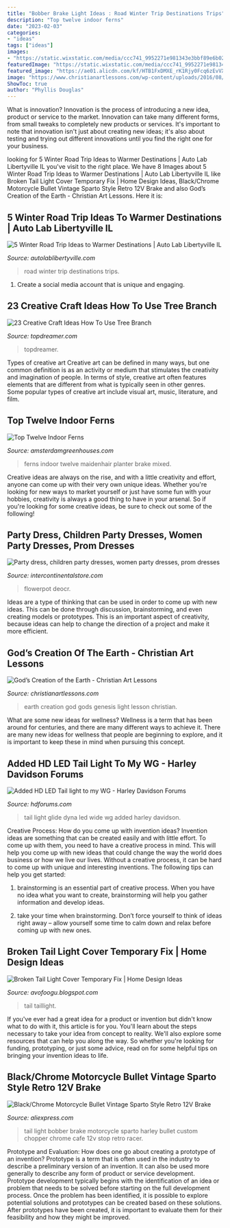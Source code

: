 ```yaml
---
title: "Bobber Brake Light Ideas : Road Winter Trip Destinations Trips"
description: "Top twelve indoor ferns"
date: "2023-02-03"
categories:
- "ideas"
tags: ["ideas"]
images:
- "https://static.wixstatic.com/media/ccc741_9952271e981343e3bbf89e6b02b711b7~mv2_d_2304_3072_s_2.jpg/v1/fill/w_1000,h_1333,al_c,q_90,usm_0.66_1.00_0.01/ccc741_9952271e981343e3bbf89e6b02b711b7~mv2_d_2304_3072_s_2.jpg"
featuredImage: "https://static.wixstatic.com/media/ccc741_9952271e981343e3bbf89e6b02b711b7~mv2_d_2304_3072_s_2.jpg/v1/fill/w_1000,h_1333,al_c,q_90,usm_0.66_1.00_0.01/ccc741_9952271e981343e3bbf89e6b02b711b7~mv2_d_2304_3072_s_2.jpg"
featured_image: "https://ae01.alicdn.com/kf/HTB1FxDMXE_rK1Rjy0Fcq6zEvVXaD.jpg"
image: "https://www.christianartlessons.com/wp-content/uploads/2016/08/earth-day-698x1024.png"
ShowToc: true
author: "Phyllis Douglas"
---
```



What is innovation?
Innovation is the process of introducing a new idea, product or service to the market. Innovation can take many different forms, from small tweaks to completely new products or services. It's important to note that innovation isn't just about creating new ideas; it's also about testing and trying out different innovations until you find the right one for your business.

	

		
looking for 5 Winter Road Trip Ideas to Warmer Destinations | Auto Lab Libertyville IL you've visit to the right place. We have 8 Images about 5 Winter Road Trip Ideas to Warmer Destinations | Auto Lab Libertyville IL like Broken Tail Light Cover Temporary Fix | Home Design Ideas, Black/Chrome Motorcycle Bullet Vintage Sparto Style Retro 12V Brake and also God’s Creation of the Earth - Christian Art Lessons. Here it is:
		
    
## 5 Winter Road Trip Ideas To Warmer Destinations | Auto Lab Libertyville IL

<img loading=lazy src="https://autolablibertyville.com/wp-content/uploads/2019/08/road-2429241_1920.jpg" onerror="this.onerror=null;this.src='https://tse4.mm.bing.net/th?id=OIP.DG-QYRC4n6iLfI53l7FZSAHaE8&amp;pid=15.1';" alt="5 Winter Road Trip Ideas to Warmer Destinations | Auto Lab Libertyville IL">

_Source: autolablibertyville.com_

>road winter trip destinations trips. 

	

1. Create a social media account that is unique and engaging.

    
## 23 Creative Craft Ideas How To Use Tree Branch

<img loading=lazy src="https://topdreamer.com/wp-content/uploads/2013/03/tree-branch-Collage.jpg" onerror="this.onerror=null;this.src='https://tse1.mm.bing.net/th?id=OIP.YfnPY19M4dbVfctxJYDw0QHaD3&amp;pid=15.1';" alt="23 Creative Craft Ideas How To Use Tree Branch">

_Source: topdreamer.com_

>topdreamer. 

	

Types of creative art
Creative art can be defined in many ways, but one common definition is as an activity or medium that stimulates the creativity and imagination of people. In terms of style, creative art often features elements that are different from what is typically seen in other genres. Some popular types of creative art include visual art, music, literature, and film.

    
## Top Twelve Indoor Ferns

<img loading=lazy src="https://static.wixstatic.com/media/ccc741_9952271e981343e3bbf89e6b02b711b7~mv2_d_2304_3072_s_2.jpg/v1/fill/w_1000,h_1333,al_c,q_90,usm_0.66_1.00_0.01/ccc741_9952271e981343e3bbf89e6b02b711b7~mv2_d_2304_3072_s_2.jpg" onerror="this.onerror=null;this.src='https://tse4.mm.bing.net/th?id=OIP.J028Kbkpk85wYrsHMApuzQHaJ3&amp;pid=15.1';" alt="Top Twelve Indoor Ferns">

_Source: amsterdamgreenhouses.com_

>ferns indoor twelve maidenhair planter brake mixed. 

	

Creative ideas are always on the rise, and with a little creativity and effort, anyone can come up with their very own unique ideas. Whether you're looking for new ways to market yourself or just have some fun with your hobbies, creativity is always a good thing to have in your arsenal. So if you're looking for some creative ideas, be sure to check out some of the following!

    
## Party Dress, Children Party Dresses, Women Party Dresses, Prom Dresses

<img loading=lazy src="https://ae01.alicdn.com/kf/HTB1FxDMXE_rK1Rjy0Fcq6zEvVXaD.jpg" onerror="this.onerror=null;this.src='https://tse1.mm.bing.net/th?id=OIP.SFwFDBw9Mas04rJzEHCc8QHaHa&amp;pid=15.1';" alt="Party dress, children party dresses, women party dresses, prom dresses">

_Source: intercontinentalstore.com_

>flowerpot deocr. 

	

Ideas are a type of thinking that can be used in order to come up with new ideas. This can be done through discussion, brainstorming, and even creating models or prototypes. This is an important aspect of creativity, because ideas can help to change the direction of a project and make it more efficient.

    
## God’s Creation Of The Earth - Christian Art Lessons

<img loading=lazy src="https://www.christianartlessons.com/wp-content/uploads/2016/08/earth-day-698x1024.png" onerror="this.onerror=null;this.src='https://tse4.mm.bing.net/th?id=OIP.KlALgX0MvXCHNPEEOWA2FQHaK3&amp;pid=15.1';" alt="God’s Creation of the Earth - Christian Art Lessons">

_Source: christianartlessons.com_

>earth creation god gods genesis light lesson christian. 

	

What are some new ideas for wellness?
Wellness is a term that has been around for centuries, and there are many different ways to achieve it. There are many new ideas for wellness that people are beginning to explore, and it is important to keep these in mind when pursuing this concept.

    
## Added HD LED Tail Light To My WG - Harley Davidson Forums

<img loading=lazy src="https://www.hdforums.com/forum/attachments/dyna-glide-models/185277d1305336590-added-hd-led-tail-light-to-my-wg-2011-dyna-wide-glide-018.jpg" onerror="this.onerror=null;this.src='https://tse2.mm.bing.net/th?id=OIP.oT-bRxn1cJZw0qbPZhZ9HAHaFj&amp;pid=15.1';" alt="Added HD LED Tail light to my WG - Harley Davidson Forums">

_Source: hdforums.com_

>tail light glide dyna led wide wg added harley davidson. 

	

Creative Process: How do you come up with invention ideas?
Invention ideas are something that can be created easily and with little effort. To come up with them, you need to have a creative process in mind. This will help you come up with new ideas that could change the way the world does business or how we live our lives. Without a creative process, it can be hard to come up with unique and interesting inventions. The following tips can help you get started:
1. brainstorming is an essential part of creative process. When you have no idea what you want to create, brainstorming will help you gather information and develop ideas.

2. take your time when brainstorming. Don’t force yourself to think of ideas right away – allow yourself some time to calm down and relax before coming up with new ones.


    
## Broken Tail Light Cover Temporary Fix | Home Design Ideas

<img loading=lazy src="https://lh6.googleusercontent.com/proxy/xL-KYh0bMCC0l4AHVNZkKn8g1U9BrLJbKDzlWlNQ6W39QjCQXgDb_n5S3mEp4gH-nGCViaCgzb_53JsMP5gZwPY9jTku10GSAu5yTISe0poUBMyZMA=w1200-h630-p-k-no-nu" onerror="this.onerror=null;this.src='https://tse1.mm.bing.net/th?id=OIP.mb0DlKcfaRzTo43FvbhVswHaF1&amp;pid=15.1';" alt="Broken Tail Light Cover Temporary Fix | Home Design Ideas">

_Source: avofoogu.blogspot.com_

>tail taillight. 

	

If you've ever had a great idea for a product or invention but didn't know what to do with it, this article is for you. You'll learn about the steps necessary to take your idea from concept to reality. We'll also explore some resources that can help you along the way. So whether you're looking for funding, prototyping, or just some advice, read on for some helpful tips on bringing your invention ideas to life.

    
## Black/Chrome Motorcycle Bullet Vintage Sparto Style Retro 12V Brake

<img loading=lazy src="https://ae01.alicdn.com/kf/HTB17VhuQpXXXXaXaXXXq6xXFXXXF/Black-Chrome-Motorcycle-Bullet-Vintage-Sparto-Style-Retro-12V-Brake-Stop-Tail-Light-For-Harley-Bobber.jpg" onerror="this.onerror=null;this.src='https://tse4.mm.bing.net/th?id=OIP.WTd3lVDGW1i7MTq_1z7BlgHaHa&amp;pid=15.1';" alt="Black/Chrome Motorcycle Bullet Vintage Sparto Style Retro 12V Brake">

_Source: aliexpress.com_

>tail light bobber brake motorcycle sparto harley bullet custom chopper chrome cafe 12v stop retro racer. 

	

Prototype and Evaluation: How does one go about creating a prototype of an invention?
Prototype is a term that is often used in the industry to describe a preliminary version of an invention. It can also be used more generally to describe any form of product or service development. Prototype development typically begins with the identification of an idea or problem that needs to be solved before starting on the full development process. Once the problem has been identified, it is possible to explore potential solutions and prototypes can be created based on these solutions. After prototypes have been created, it is important to evaluate them for their feasibility and how they might be improved.

